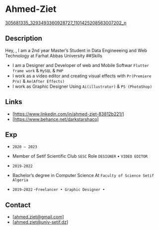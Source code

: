 # Ahmed-Ziet
[305681335_3293493360928727_1101425208563007202_n](https://github.com/zietahmed19/Ahmed-Ziet/assets/81768958/f42297fd-296a-4025-a0fe-a9db1f4d9541)
## Description
Hey, , I am a 2nd year Master’s Student in Data Engineeeing and Web Technology at Farhat Abbas University
##Skills
* I am a Designer and Developer of web and Mobile Softwar `Flutter frame work` & `MySQL` & `PHP`
* I work as a video editor and creating visual effects with `Pr(Premiere Pro)` & `Ae(After Effects)`
* I work as Graphic Designer Using `Ai(illustrator)` & `PS (PhotoShop)`
## Links
* [https://www.linkedin.com/in/ahmed-ziet-83812b221/]
* [https://www.behance.net/darkstarshaco]
## Exp
* `2020 – 2023`
 - Member of Setif Scientific Club `SESC` Role `DESIGNER` • `VIDEO EDITOR`
* `2019-2022`
 - Bachelor’s degree in Computer Science At `Faculty of Science Setif Algeria`
* `2019–2022`
  -`Freelancer • Graphic Designer •`
## Contact
* [ahmed.ziet@gmail.com]
* [ahmed.ziet@univ-setif.dz]
